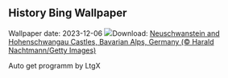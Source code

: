 ## History Bing Wallpaper
Wallpaper date: 2023-12-06
![](https://www.bing.com/th?id=OHR.AlpsCastles_EN-GB7463637354_UHD.jpg&w=1000)Download: [Neuschwanstein and Hohenschwangau Castles, Bavarian Alps, Germany (© Harald Nachtmann/Getty Images)](https://www.bing.com/th?id=OHR.AlpsCastles_EN-GB7463637354_UHD.jpg)

Auto get programm by LtgX
